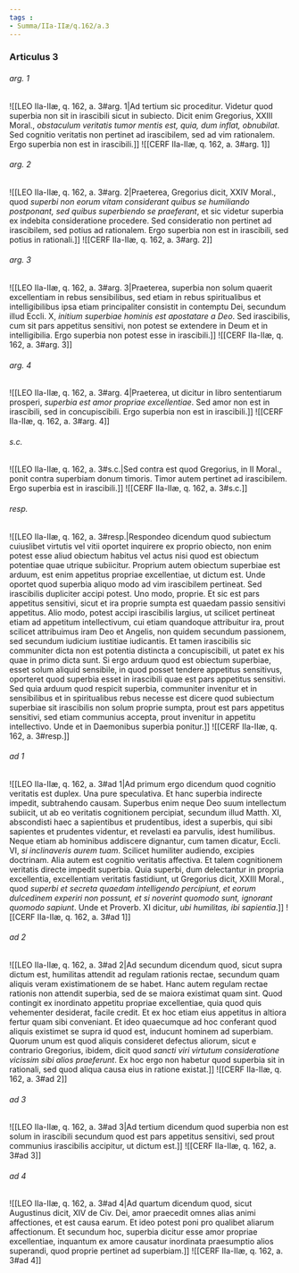 ```yaml
---
tags : 
- Summa/IIa-IIæ/q.162/a.3
---
```


### Articulus 3

###### arg. 1
![[LEO IIa-IIæ, q. 162, a. 3#arg. 1|Ad tertium sic proceditur. Videtur quod superbia non sit in irascibili sicut in subiecto. Dicit enim Gregorius, XXIII Moral., *obstaculum veritatis tumor mentis est, quia, dum inflat, obnubilat*. Sed cognitio veritatis non pertinet ad irascibilem, sed ad vim rationalem. Ergo superbia non est in irascibili.]]
![[CERF IIa-IIæ, q. 162, a. 3#arg. 1]]

###### arg. 2
![[LEO IIa-IIæ, q. 162, a. 3#arg. 2|Praeterea, Gregorius dicit, XXIV Moral., quod *superbi non eorum vitam considerant quibus se humiliando postponant, sed quibus superbiendo se praeferant*, et sic videtur superbia ex indebita consideratione procedere. Sed consideratio non pertinet ad irascibilem, sed potius ad rationalem. Ergo superbia non est in irascibili, sed potius in rationali.]]
![[CERF IIa-IIæ, q. 162, a. 3#arg. 2]]

###### arg. 3
![[LEO IIa-IIæ, q. 162, a. 3#arg. 3|Praeterea, superbia non solum quaerit excellentiam in rebus sensibilibus, sed etiam in rebus spiritualibus et intelligibilibus ipsa etiam principaliter consistit in contemptu Dei, secundum illud Eccli. X, *initium superbiae hominis est apostatare a Deo*. Sed irascibilis, cum sit pars appetitus sensitivi, non potest se extendere in Deum et in intelligibilia. Ergo superbia non potest esse in irascibili.]]
![[CERF IIa-IIæ, q. 162, a. 3#arg. 3]]

###### arg. 4
![[LEO IIa-IIæ, q. 162, a. 3#arg. 4|Praeterea, ut dicitur in libro sententiarum prosperi, *superbia est amor propriae excellentiae*. Sed amor non est in irascibili, sed in concupiscibili. Ergo superbia non est in irascibili.]]
![[CERF IIa-IIæ, q. 162, a. 3#arg. 4]]

###### s.c.
![[LEO IIa-IIæ, q. 162, a. 3#s.c.|Sed contra est quod Gregorius, in II Moral., ponit contra superbiam donum timoris. Timor autem pertinet ad irascibilem. Ergo superbia est in irascibili.]]
![[CERF IIa-IIæ, q. 162, a. 3#s.c.]]

###### resp.
![[LEO IIa-IIæ, q. 162, a. 3#resp.|Respondeo dicendum quod subiectum cuiuslibet virtutis vel vitii oportet inquirere ex proprio obiecto, non enim potest esse aliud obiectum habitus vel actus nisi quod est obiectum potentiae quae utrique subiicitur. Proprium autem obiectum superbiae est arduum, est enim appetitus propriae excellentiae, ut dictum est. Unde oportet quod superbia aliquo modo ad vim irascibilem pertineat. Sed irascibilis dupliciter accipi potest. Uno modo, proprie. Et sic est pars appetitus sensitivi, sicut et ira proprie sumpta est quaedam passio sensitivi appetitus. Alio modo, potest accipi irascibilis largius, ut scilicet pertineat etiam ad appetitum intellectivum, cui etiam quandoque attribuitur ira, prout scilicet attribuimus iram Deo et Angelis, non quidem secundum passionem, sed secundum iudicium iustitiae iudicantis. Et tamen irascibilis sic communiter dicta non est potentia distincta a concupiscibili, ut patet ex his quae in primo dicta sunt. Si ergo arduum quod est obiectum superbiae, esset solum aliquid sensibile, in quod posset tendere appetitus sensitivus, oporteret quod superbia esset in irascibili quae est pars appetitus sensitivi. Sed quia arduum quod respicit superbia, communiter invenitur et in sensibilibus et in spiritualibus rebus necesse est dicere quod subiectum superbiae sit irascibilis non solum proprie sumpta, prout est pars appetitus sensitivi, sed etiam communius accepta, prout invenitur in appetitu intellectivo. Unde et in Daemonibus superbia ponitur.]]
![[CERF IIa-IIæ, q. 162, a. 3#resp.]]

###### ad 1
![[LEO IIa-IIæ, q. 162, a. 3#ad 1|Ad primum ergo dicendum quod cognitio veritatis est duplex. Una pure speculativa. Et hanc superbia indirecte impedit, subtrahendo causam. Superbus enim neque Deo suum intellectum subiicit, ut ab eo veritatis cognitionem percipiat, secundum illud Matth. XI, abscondisti haec a sapientibus et prudentibus, idest a superbis, qui sibi sapientes et prudentes videntur, et revelasti ea parvulis, idest humilibus. Neque etiam ab hominibus addiscere dignantur, cum tamen dicatur, Eccli. VI, *si inclinaveris aurem tuam*. Scilicet humiliter audiendo, excipies doctrinam. Alia autem est cognitio veritatis affectiva. Et talem cognitionem veritatis directe impedit superbia. Quia superbi, dum delectantur in propria excellentia, excellentiam veritatis fastidiunt, ut Gregorius dicit, XXIII Moral., quod *superbi et secreta quaedam intelligendo percipiunt, et eorum dulcedinem experiri non possunt, et si noverint quomodo sunt, ignorant quomodo sapiunt*. Unde et Proverb. XI dicitur, *ubi humilitas, ibi sapientia*.]]
![[CERF IIa-IIæ, q. 162, a. 3#ad 1]]

###### ad 2
![[LEO IIa-IIæ, q. 162, a. 3#ad 2|Ad secundum dicendum quod, sicut supra dictum est, humilitas attendit ad regulam rationis rectae, secundum quam aliquis veram existimationem de se habet. Hanc autem regulam rectae rationis non attendit superbia, sed de se maiora existimat quam sint. Quod contingit ex inordinato appetitu propriae excellentiae, quia quod quis vehementer desiderat, facile credit. Et ex hoc etiam eius appetitus in altiora fertur quam sibi conveniant. Et ideo quaecumque ad hoc conferant quod aliquis existimet se supra id quod est, inducunt hominem ad superbiam. Quorum unum est quod aliquis consideret defectus aliorum, sicut e contrario Gregorius, ibidem, dicit quod *sancti viri virtutum consideratione vicissim sibi alios praeferunt*. Ex hoc ergo non habetur quod superbia sit in rationali, sed quod aliqua causa eius in ratione existat.]]
![[CERF IIa-IIæ, q. 162, a. 3#ad 2]]

###### ad 3
![[LEO IIa-IIæ, q. 162, a. 3#ad 3|Ad tertium dicendum quod superbia non est solum in irascibili secundum quod est pars appetitus sensitivi, sed prout communius irascibilis accipitur, ut dictum est.]]
![[CERF IIa-IIæ, q. 162, a. 3#ad 3]]

###### ad 4
![[LEO IIa-IIæ, q. 162, a. 3#ad 4|Ad quartum dicendum quod, sicut Augustinus dicit, XIV de Civ. Dei, amor praecedit omnes alias animi affectiones, et est causa earum. Et ideo potest poni pro qualibet aliarum affectionum. Et secundum hoc, superbia dicitur esse amor propriae excellentiae, inquantum ex amore causatur inordinata praesumptio alios superandi, quod proprie pertinet ad superbiam.]]
![[CERF IIa-IIæ, q. 162, a. 3#ad 4]]

